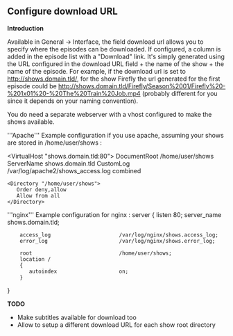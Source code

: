 ## Configure download URL
**Introduction**

Available in General -> Interface, the field download url allows you to specify where the episodes can be downloaded. If configured, a column is added in the episode list with a "Download" link. It's simply generated using the URL configured in the download URL field + the name of the show + the name of the episode.
For example, if the download url is set to http://shows.domain.tld/, for the show Firefly the url generated
for the first episode could be http://shows.domain.tld/Firefly/Season%2001/Firefly%20-%201x01%20-%20The%20Train%20Job.mp4
(probably different for you since it depends on your naming convention).

You do need a separate webserver with a vhost configured to make the shows available.

<span class="section">'''Apache'''</span>
Example configuration if you use apache, assuming your shows are stored in /home/user/shows :

  <VirtualHost "shows.domain.tld:80">
    DocumentRoot /home/user/shows
    ServerName shows.domain.tld
    CustomLog /var/log/apache2/shows_access.log combined
  
    <Directory "/home/user/shows">
       Order deny,allow
       Allow from all
    </Directory>
  </VirtualHost>


<span class="section">'''nginx'''</span>
Example configuration for nginx :
  server
  {
        listen                          80;
        server_name                     shows.domain.tld;
  
        access_log                      /var/log/nginx/shows.access_log;
        error_log                       /var/log/nginx/shows.error_log;
  
        root                            /home/user/shows;
        location /
        {
           autoindex                    on;
        }
  }

**TODO**
- Make subtitles available for download too
- Allow to setup a different download URL for each show root directory